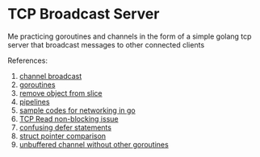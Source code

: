 # TCP Broadcast Server 
Me practicing goroutines and channels in the form of a simple golang tcp server that broadcast messages to other connected clients

References: 
1. [channel broadcast](https://stackoverflow.com/questions/36417199/how-to-broadcast-message-using-channel)
2. [goroutines](https://www.youtube.com/watch?v=5Z8skvm4g64)
3. [remove object from slice](https://stackoverflow.com/questions/37334119/how-to-delete-an-element-from-a-slice-in-golang)
4. [pipelines](https://go.dev/blog/pipelines)
5. [sample codes for networking in go](https://github.com/vladimirvivien/go-networking)
6. [TCP Read non-blocking issue](https://stackoverflow.com/questions/26999615/go-tcp-read-is-non-blocking)
7. [confusing defer statements](https://stackoverflow.com/questions/52718143/is-golang-defer-statement-execute-before-or-after-return-statement)
8. [struct pointer comparison](https://stackoverflow.com/questions/52421103/why-struct-arrays-comparing-has-different-result)
9. [unbuffered channel without other goroutines](https://stackoverflow.com/questions/37406914/golang-cannot-send-on-channel)
